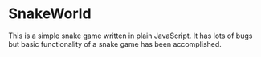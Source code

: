 # SnakeWorld

This is a simple snake game written in plain JavaScript. 
It has lots of bugs but basic functionality of a snake game has been accomplished. 



